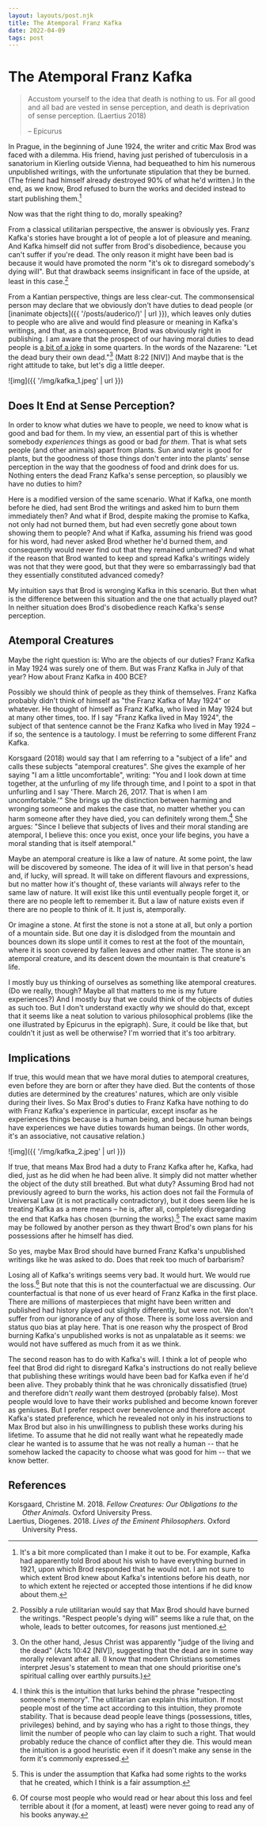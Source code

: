 ```yaml
---
layout: layouts/post.njk
title: The Atemporal Franz Kafka
date: 2022-04-09
tags: post
---
```


# The Atemporal Franz Kafka

> Accustom yourself to the idea that death is nothing to us. For all good and all bad are vested in sense perception, and death is deprivation of sense perception. (Laertius 2018)
>
> – Epicurus

In Prague, in the beginning of June 1924, the writer and critic Max Brod was faced with a dilemma. His friend, having just perished of tuberculosis in a sanatorium in Kierling outside Vienna, had bequeathed to him his numerous unpublished writings, with the unfortunate stipulation that they be burned. (The friend had himself already destroyed 90% of what he'd written.) In the end, as we know, Brod refused to burn the works and decided instead to start publishing them.[^1]

Now was that the right thing to do, morally speaking?

From a classical utilitarian perspective, the answer is obviously yes. Franz Kafka's stories have brought a lot of people a lot of pleasure and meaning. And Kafka himself did not suffer from Brod's disobedience, because you can't suffer if you're dead. The only reason it might have been bad is because it would have promoted the norm "it's ok to disregard somebody's dying will". But that drawback seems insignificant in face of the upside, at least in this case.[^2]

From a Kantian perspective, things are less clear-cut. The commonsensical person may declare that we obviously don't have duties to dead people (or [inanimate objects]({{ '/posts/auderico/)' | url }}), which leaves only duties to people who are alive and would find pleasure or meaning in Kafka's writings, and that, as a consequence, Brod was obviously right in publishing. I am aware that the prospect of our having moral duties to dead people is [a bit of a joke](https://forum.effectivealtruism.org/posts/NK5LFazxKjwpaypJd/announcing-what-the-future-owes-us) in some quarters. In the words of the Nazarene: "Let the dead bury their own dead."[^3] (Matt 8:22 [NIV]) And maybe that is the right attitude to take, but let's dig a little deeper.

![img]({{ '/img/kafka_1.jpeg' | url }})

## Does It End at Sense Perception?

In order to know what duties we have to people, we need to know what is good and bad for them. In my view, an essential part of this is whether somebody _experiences_ things as good or bad _for them_. That is what sets people (and other animals) apart from plants. Sun and water is good for plants, but the goodness of those things don't enter into the plants' sense perception in the way that the goodness of food and drink does for us. Nothing enters the dead Franz Kafka's sense perception, so plausibly we have no duties to him?

Here is a modified version of the same scenario. What if Kafka, one month before he died, had sent Brod the writings and asked him to burn them immediately then? And what if Brod, despite making the promise to Kafka, not only had not burned them, but had even secretly gone about town showing them to people? And what if Kafka, assuming his friend was good for his word, had never asked Brod whether he'd burned them, and consequently would never find out that they remained unburned? And what if the reason that Brod wanted to keep and spread Kafka's writings widely was not that they were good, but that they were so embarrassingly bad that they essentially constituted advanced comedy?

My intuition says that Brod is wronging Kafka in this scenario. But then what is the difference between this situation and the one that actually played out? In neither situation does Brod's disobedience reach Kafka's sense perception.

## Atemporal Creatures

Maybe the right question is: Who are the objects of our duties? Franz Kafka in May 1924 was surely one of them. But was Franz Kafka in July of that year? How about Franz Kafka in 400 BCE?

Possibly we should think of people as they think of themselves. Franz Kafka probably didn't think of himself as "the Franz Kafka of May 1924" or whatever. He thought of himself as Franz Kafka, who lived in May 1924 but at many other times, too. If I say "Franz Kafka lived in May 1924", the subject of that sentence cannot be the Franz Kafka who lived in May 1924 – if so, the sentence is a tautology. I must be referring to some different Franz Kafka.

Korsgaard (2018) would say that I am referring to a "subject of a life" and calls these subjects "atemporal creatures". She gives the example of her saying "I am a little uncomfortable", writing: "You and I look down at time together, at the unfurling of my life through time, and I point to a spot in that unfurling and I say 'There. March 26, 2017. That is when I am uncomfortable.'" She brings up the distinction between harming and wronging someone and makes the case that, no matter whether you can harm someone after they have died, you can definitely wrong them.[^4] She argues: "Since I believe that subjects of lives and their moral standing are atemporal, I believe this: once you exist, once your life begins, you have a moral standing that is itself atemporal."

Maybe an atemporal creature is like a law of nature. At some point, the law will be discovered by someone. The idea of it will live in that person's head and, if lucky, will spread. It will take on different flavours and expressions, but no matter how it's thought of, these variants will always refer to the same law of nature. It will exist like this until eventually people forget it, or there are no people left to remember it. But a law of nature exists even if there are no people to think of it. It just is, atemporally.

Or imagine a stone. At first the stone is not a stone at all, but only a portion of a mountain side. But one day it is dislodged from the mountain and bounces down its slope until it comes to rest at the foot of the mountain, where it is soon covered by fallen leaves and other matter. The stone is an atemporal creature, and its descent down the mountain is that creature's life.

I mostly buy us thinking of ourselves as something like atemporal creatures. (Do we really, though? Maybe all that matters to me is my future experiences?) And I mostly buy that we could think of the objects of duties as such too. But I don't understand exactly _why_ we should do that, except that it seems like a neat solution to various philosophical problems (like the one illustrated by Epicurus in the epigraph). Sure, it could be like that, but couldn't it just as well be otherwise? I'm worried that it's too arbitrary.

## Implications

If true, this would mean that we have moral duties to atemporal creatures, even before they are born or after they have died. But the contents of those duties are determined by the creatures' natures, which are only visible during their lives. So Max Brod's duties to Franz Kafka have nothing to do with Franz Kafka's experience in particular, except insofar as he experiences things because is a human being, and because human beings have experiences we have duties towards human beings. (In other words, it's an associative, not causative relation.)

![img]({{ '/img/kafka_2.jpeg' | url }})

If true, that means Max Brod had a duty to Franz Kafka after he, Kafka, had died, just as he did when he had been alive. It simply did not matter whether the object of the duty still breathed. But what duty? Assuming Brod had not previously agreed to burn the works, his action does not fail the Formula of Universal Law (it is not practically contradictory), but it does seem like he is treating Kafka as a mere means – he is, after all, completely disregarding the end that Kafka has chosen (burning the works).[^5] The exact same maxim may be followed by another person as they thwart Brod's own plans for his possessions after he himself has died.

So yes, maybe Max Brod should have burned Franz Kafka's unpublished writings like he was asked to do. Does that reek too much of barbarism?

Losing all of Kafka's writings seems very bad. It would hurt. We would rue the loss.[^6] But note that this is not the counterfactual we are discussing. _Our_ counterfactual is that none of us ever heard of Franz Kafka in the first place. There are millions of masterpieces that might have been written and published had history played out slightly differently, but were not. We don't suffer from our ignorance of any of those. There is some loss aversion and status quo bias at play here. That is one reason why the prospect of Brod burning Kafka's unpublished works is not as unpalatable as it seems: we would not have suffered as much from it as we think.

The second reason has to do with Kafka's will. I think a lot of people who feel that Brod did right to disregard Kafka's instructions do not really believe that publishing these writings would have been bad for Kafka even if he'd been alive. They probably think that he was chronically dissatisfied (true) and therefore didn't _really_ want them destroyed (probably false). Most people would love to have their works published and become known forever as geniuses. But I prefer respect over benevolence and therefore accept Kafka's stated preference, which he revealed not only in his instructions to Max Brod but also in his unwillingness to publish these works during his lifetime. To assume that he did not really want what he repeatedly made clear he wanted is to assume that he was not really a human -- that he somehow lacked the capacity to choose what was good for him -- that we know better.

## References

<style>.csl-entry{text-indent: -2em; margin-left: 2em;}</style><div class="csl-bib-body">
  <div class="csl-entry">Korsgaard, Christine M. 2018. <i>Fellow Creatures: Our Obligations to the Other Animals</i>. Oxford University Press.</div>
  <div class="csl-entry">Laertius, Diogenes. 2018. <i>Lives of the Eminent Philosophers</i>. Oxford University Press.</div>
</div>

[^1]: It's a bit more complicated than I make it out to be. For example, Kafka had apparently told Brod about his wish to have everything burned in 1921, upon which Brod responded that he would not. I am not sure to which extent Brod knew about Kafka's intentions before his death, nor to which extent he rejected or accepted those intentions if he did know about them.
[^2]: Possibly a rule utilitarian would say that Max Brod should have burned the writings. "Respect people's dying will" seems like a rule that, on the whole, leads to better outcomes, for reasons just mentioned.
[^3]: On the other hand, Jesus Christ was apparently "judge of the living and the dead" (Acts 10:42 [NIV]), suggesting that the dead are in some way morally relevant after all. (I know that modern Christians sometimes interpret Jesus's statement to mean that one should prioritise one's spiritual calling over earthly pursuits.)
[^4]: I think this is the intuition that lurks behind the phrase "respecting someone's memory". The utilitarian can explain this intuition. If most people most of the time act according to this intuition, they promote stability. That is because dead people leave things (possessions, titles, privileges) behind, and by saying who has a right to those things, they limit the number of people who can lay claim to such a right. That would probably reduce the chance of conflict after they die. This would mean the intuition is a good heuristic even if it doesn't make any sense in the form it's commonly expressed.
[^5]: This is under the assumption that Kafka had some rights to the works that he created, which I think is a fair assumption.
[^6]: Of course most people who would read or hear about this loss and feel terrible about it (for a moment, at least) were never going to read any of his books anyway.
